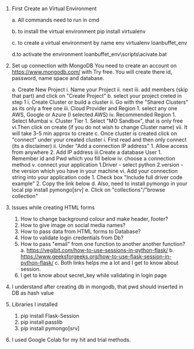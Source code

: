 1. First Create an Virtual Environment
   
    a. All commands need to run in cmd

    b. to install the virtual environment
    pip install virtualenv

    c. to create a virtual environment by name env
        virtualenv loanbuffet_env

    d.to activate the environment
    loanbuffet_env\scripts\acivate.bat

3. Set up connection with MongoDB
    You need to create an account on https://www.mongodb.com/ with Try free. You will create there id, password, name space and database.

    a. Create New Project
        i. Name your Project
        ii. next
        iii. add members (skip that part) and click on "Create Project"
    b. select your project creted in step 1
        i. Create Cluster or build a cluster
        ii. Go with the "Shared Clusters" as its only a free one
        iii. Cloud Provider and Region
            1. select any one AWS, Google or Azure (I selected AWS)
        iv. Recommended Region
            1. Select Mumbai
        v. Cluster Tier
            1. Select "MO Sandbox", that is only free
        vi.Then click on create (if you do not wish to change Cluster name)
        vii. It will take 3-5 min approx to create
    c. Once cluster is created click on "connect" under your created cluster
        i. First read and then only connect (its a disclaimer)
        ii. Under "Add a connection IP address"
            1. Allow access from anywhere
            2. Add IP address
        iii.Create a database User
            1. Remember id and Pwd which you fill below
        iv. choose a connection method
        v. connect your application
            1.Driver - select python
            2.version - the version which you have in your machine
        vi. Add your connection string into your application code
            1. Check box "Include full driver code example"
            2. Copy the link below
    d. Also, need to install pymongo in your local
    pip install pymongo[srv]
    e. Click on "collections"/"browse collection"

4. Issues while creating HTML forms
    1. How to change background colour and make header, footer?
    2. How to give image on social media names?
    3. How to pass data from HTML forms to Database?
    4. How to validate login credentials from Db?
    5. How to pass "email" from one function to another another function?
        a. https://vegibit.com/how-to-use-sessions-in-python-flask/
        b. https://www.geeksforgeeks.org/how-to-use-flask-session-in-python-flask/
        c. Both links helps me a lot and I get to know about session.
    6. I get to know about secret_key while validating in login page

5. I understand after creating db in mongodb, that pwd should inserted in DB as hash value

6. Libraries I installed
    1. pip install Flask-Session
    2. pip install passlib
    3. pip install pymongo[srv]

7. I used Google Colab for my hit and trial methods.
